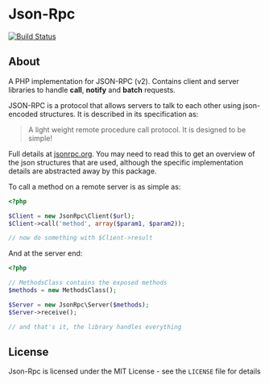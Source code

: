 Json-Rpc
========

[![Build Status](https://secure.travis-ci.org/johnstevenson/json-rpc.png)](http://travis-ci.org/johnstevenson/json-rpc)

About
-----

A PHP implementation for JSON-RPC (v2). Contains client and server libraries to handle **call**, **notify** and **batch** requests.

JSON-RPC  is a protocol that allows servers to talk to each other using json-encoded structures. It is described in its specification as:

> A light weight remote procedure call protocol. It is designed to be simple!

Full details at [jsonrpc.org][json-spec]. You may need to read this to get an overview of the json structures that are used, although the specific implementation details are abstracted away by this package.

To call a method on a remote server is as simple as:

```php
<?php

$Client = new JsonRpc\Client($url);
$Client->call('method', array($param1, $param2));

// now do something with $Client->result
```

And at the server end:

```php
<?php

// MethodsClass contains the exposed methods
$methods = new MethodsClass();

$Server = new JsonRpc\Server($methods);
$Server->receive();

// and that's it, the library handles everything
```

License
-------

Json-Rpc is licensed under the MIT License - see the `LICENSE` file for details


  [json-spec]: http://www.jsonrpc.org/
